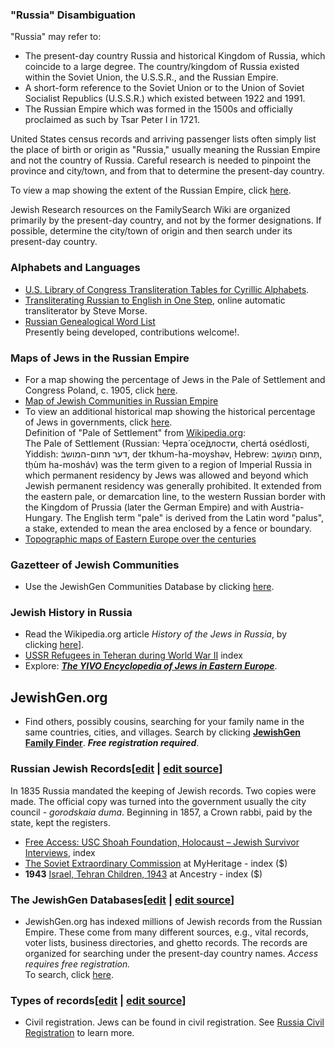 ### "Russia" Disambiguation

"Russia" may refer to:

-   The present-day country Russia and historical Kingdom of Russia, which coincide to a large degree. The country/kingdom of Russia existed within the Soviet Union, the U.S.S.R., and the Russian Empire.
-   A short-form reference to the Soviet Union or to the Union of Soviet Socialist Republics (U.S.S.R.) which existed between 1922 and 1991.
-   The Russian Empire which was formed in the 1500s and officially proclaimed as such by Tsar Peter I in 1721.

United States census records and arriving passenger lists often simply list the place of birth or origin as "Russia," usually meaning the Russian Empire and not the country of Russia. Careful research is needed to pinpoint the province and city/town, and from that to determine the present-day country.

To view a map showing the extent of the Russian Empire, click [here](http://en.wikipedia.org/wiki/File:Russian_Empire_%28orthographic_projection%29.svg).

Jewish Research resources on the FamilySearch Wiki are organized primarily by the present-day country, and not by the former designations. If possible, determine the city/town of origin and then search under its present-day country.

### Alphabets and Languages

-   [U.S. Library of Congress Transliteration Tables for Cyrillic Alphabets](http://www.indiana.edu/~libslav/slavcatman/sltrans.html).
-   [Transliterating Russian to English in One Step](http://stevemorse.org/russian/rus2eng.html), online automatic transliterator by Steve Morse.
-   [Russian Genealogical Word List](https://www.familysearch.org/en/wiki/Russian_Genealogical_Word_List "Russian Genealogical Word List")  
    Presently being developed, contributions welcome!.

### Maps of Jews in the Russian Empire

-   For a map showing the percentage of Jews in the Pale of Settlement and Congress Poland, c. 1905, click [here](http://en.wikipedia.org/wiki/File:Map_showing_percentage_of_Jews_in_the_Pale_of_Settlement_and_Congress_Poland,_c._1905.png).
-   [Map of Jewish Communities in Russian Empire](https://yannayspitzer.net/2012/07/22/a-new-map-of-jewish-communities-in-the-russian-empire/)
-   To view an additional historical map showing the historical percentage of Jews in governments, click [here](http://books.google.com/books?id=sr85AQAAMAAJ&pg=PA531&lpg=PA531&dq=%22percentage+of+jews+in+governments%22+map&source=bl&ots=BK42kcedcz&sig=Eb1EvyRT9xaaOxNAlNit1-q2_yU&hl=en&sa=X&ei=PcwMU5-xMcGBogTyqYKABg&ved=0CC0Q6AEwAQ#v=onepage&q=%22percentage%20of%20jews%20in%20governments%22%20map&f=false).  
    Definition of "Pale of Settlement" from [Wikipedia.org](http://en.wikipedia.org/wiki/Pale_of_Settlement):  
    The Pale of Settlement (Russian: Черта́ осе́длости, chertá osédlosti, Yiddish: דער תּחום-המושבֿ, der tkhum-ha-moyshəv, Hebrew: תְּחוּם הַמּוֹשָב, tḥùm ha-mosháv‎) was the term given to a region of Imperial Russia in which permanent residency by Jews was allowed and beyond which Jewish permanent residency was generally prohibited. It extended from the eastern pale, or demarcation line, to the western Russian border with the Kingdom of Prussia (later the German Empire) and with Austria-Hungary. The English term "pale" is derived from the Latin word "palus", a stake, extended to mean the area enclosed by a fence or boundary.
-   [Topographic maps of Eastern Europe over the centuries](http://easteurotopo.org/)

### Gazetteer of Jewish Communities

-   Use the JewishGen Communities Database by clicking [here](http://www.jewishgen.org/Communities/Search.asp).

### Jewish History in Russia

-   Read the Wikipedia.org article _History of the Jews in Russia_, by clicking [here](http://en.wikipedia.org/wiki/History_of_the_Jews_in_Russia)].
-   [USSR Refugees in Teheran during World War II](http://genealogy.org.il/AID/index.php) index
-   Explore: [_**The YIVO Encyclopedia of Jews in Eastern Europe**_](http://www.yivoencyclopedia.org/).

  

## JewishGen.org

-   Find others, possibly cousins, searching for your family name in the same countries, cities, and villages. Search by clicking [**JewishGen Family Finder**](http://www.jewishgen.org/jgff/). _**Free registration required**_.

### Russian Jewish Records[[edit](https://www.familysearch.org/en/wiki/index.php?title=Russia_Jewish_Records&veaction=edit&section=6 "Edit section: Russian Jewish Records") | [edit source](https://www.familysearch.org/en/wiki/index.php?title=Russia_Jewish_Records&action=edit&section=6 "Edit section: Russian Jewish Records")]

In 1835 Russia mandated the keeping of Jewish records. Two copies were made. The official copy was turned into the government usually the city council - _gorodskaia duma_. Beginning in 1857, a Crown rabbi, paid by the state, kept the registers.  

-   [Free Access: USC Shoah Foundation, Holocaust – Jewish Survivor Interviews](https://www.ancestry.com/search/collections/62195/), index
-   [The Soviet Extraordinary Commission](https://www.myheritage.com/research/collection-20043/the-soviet-extraordinary-commission?s=275764761) at MyHeritage - index ($)
-   **1943** [Israel, Tehran Children, 1943](https://www.ancestry.com/search/collections/60835/) at Ancestry - index ($)

### The JewishGen Databases[[edit](https://www.familysearch.org/en/wiki/index.php?title=Russia_Jewish_Records&veaction=edit&section=7 "Edit section: The JewishGen Databases") | [edit source](https://www.familysearch.org/en/wiki/index.php?title=Russia_Jewish_Records&action=edit&section=7 "Edit section: The JewishGen Databases")]

-   JewishGen.org has indexed millions of Jewish records from the Russian Empire. These come from many different sources, e.g., vital records, voter lists, business directories, and ghetto records. The records are organized for searching under the present-day country names. _Access requires free registration._  
    To search, click [here](http://www.jewishgen.org/databases/).

### Types of records[[edit](https://www.familysearch.org/en/wiki/index.php?title=Russia_Jewish_Records&veaction=edit&section=8 "Edit section: Types of records") | [edit source](https://www.familysearch.org/en/wiki/index.php?title=Russia_Jewish_Records&action=edit&section=8 "Edit section: Types of records")]

-   Civil registration. Jews can be found in civil registration. See [Russia Civil Registration](https://www.familysearch.org/en/wiki/Russia_Civil_Registration "Russia Civil Registration") to learn more.